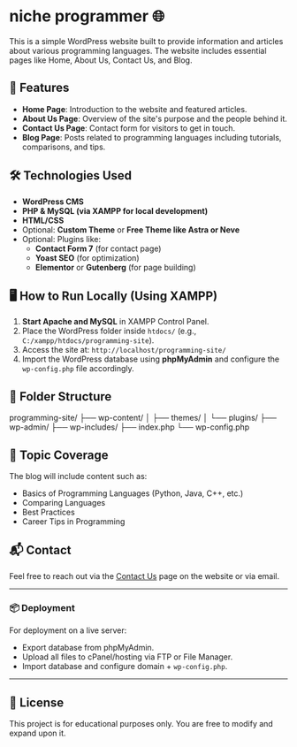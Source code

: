 # niche programmer 🌐

This is a simple WordPress website built to provide information and articles about various programming languages. The website includes essential pages like Home, About Us, Contact Us, and Blog.

## 🌟 Features

- **Home Page**: Introduction to the website and featured articles.
- **About Us Page**: Overview of the site's purpose and the people behind it.
- **Contact Us Page**: Contact form for visitors to get in touch.
- **Blog Page**: Posts related to programming languages including tutorials, comparisons, and tips.

## 🛠️ Technologies Used

- **WordPress CMS**
- **PHP & MySQL (via XAMPP for local development)**
- **HTML/CSS**
- Optional: **Custom Theme** or **Free Theme like Astra or Neve**
- Optional: Plugins like:
  - **Contact Form 7** (for contact page)
  - **Yoast SEO** (for optimization)
  - **Elementor** or **Gutenberg** (for page building)

## 🖥️ How to Run Locally (Using XAMPP)

1. **Start Apache and MySQL** in XAMPP Control Panel.
2. Place the WordPress folder inside `htdocs/` (e.g., `C:/xampp/htdocs/programming-site`).
3. Access the site at: `http://localhost/programming-site/`
4. Import the WordPress database using **phpMyAdmin** and configure the `wp-config.php` file accordingly.

## 📁 Folder Structure
programming-site/
├── wp-content/
│ ├── themes/
│ └── plugins/
├── wp-admin/
├── wp-includes/
├── index.php
└── wp-config.php

## 🧠 Topic Coverage

The blog will include content such as:

- Basics of Programming Languages (Python, Java, C++, etc.)
- Comparing Languages
- Best Practices
- Career Tips in Programming

## 📬 Contact

Feel free to reach out via the [Contact Us](http://localhost/programming-site/contact-us) page on the website or via email.

---

### 📦 Deployment

For deployment on a live server:

- Export database from phpMyAdmin.
- Upload all files to cPanel/hosting via FTP or File Manager.
- Import database and configure domain + `wp-config.php`.

---

## 📃 License

This project is for educational purposes only. You are free to modify and expand upon it.


